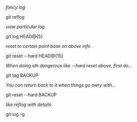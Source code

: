*fancy log*

git reflog

*view particular log*

git log HEAD@{5}

*reset to certain point base on above info*

git reset --hard HEAD@{15}

*When doing sth dangerous like --hard reset above, first do...*

git tag BACKUP

*You can return back to it when things go owry with...*

git reset --hard BACKUP

*like reflog with details*

git log -g 
